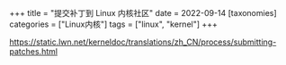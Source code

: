 +++
title = "提交补丁到 Linux 内核社区"
date = 2022-09-14
[taxonomies]
categories = ["Linux内核"]
tags = ["linux", "kernel"]
+++

https://static.lwn.net/kerneldoc/translations/zh_CN/process/submitting-patches.html
